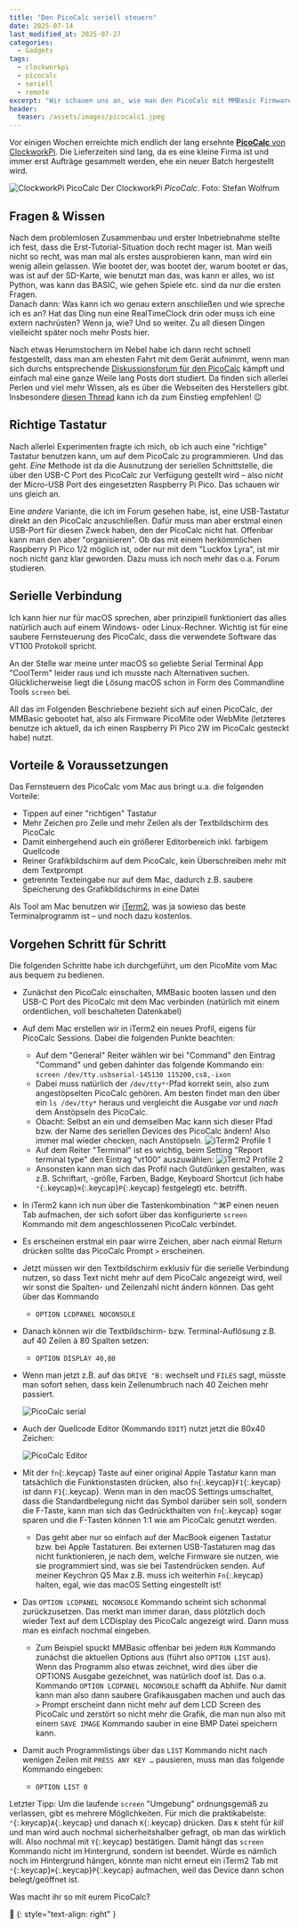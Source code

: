 ```yaml
---
title: "Den PicoCalc seriell steuern"
date: 2025-07-14
last_modified_at: 2025-07-27
categories:
  - Gadgets
tags:
  - clockworkpi
  - picocalc
  - seriell
  - remote
excerpt: "Wir schauen uns an, wie man den PicoCalc mit MMBasic Firmware bequem vom Mac aus bedienen kann."
header:
  teaser: /assets/images/picocalc1.jpeg
---
```


Vor einigen Wochen erreichte mich endlich der lang ersehnte [**PicoCalc** von ClockworkPi][pico]. Die Lieferzeiten sind lang, da es eine kleine Firma ist und immer erst Aufträge gesammelt werden, ehe ein neuer Batch hergestellt wird.

![ClockworkPi PicoCalc](/assets/images/picocalc1.jpeg)
Der ClockworkPi *PicoCalc*. Foto: Stefan Wolfrum

## Fragen & Wissen

Nach dem problemlosen Zusammenbau und erster Inbetriebnahme stellte ich fest, dass die Erst-Tutorial-Situation doch recht mager ist. Man weiß nicht so recht, was man mal als erstes ausprobieren kann, man wird ein wenig allein gelassen. Wie bootet der, was bootet der, warum bootet er das, was ist auf der SD-Karte, wie benutzt man das, was kann er alles, wo ist Python, was kann das BASIC, wie gehen Spiele etc. sind da nur die ersten Fragen.  
Danach dann: Was kann ich wo genau extern anschließen und wie spreche ich es an? Hat das Ding nun eine RealTimeClock drin oder muss ich eine extern nachrüsten? Wenn ja, wie? Und so weiter. Zu all diesen Dingen vielleicht später noch mehr Posts hier.

Nach etwas Herumstochern im Nebel habe ich dann recht schnell festgestellt, dass man am ehesten Fahrt mit dem Gerät aufnimmt, wenn man sich durchs entsprechende [Diskussionsforum für den PicoCalc][forum] kämpft und einfach mal eine ganze Weile lang Posts dort studiert. Da finden sich allerlei Perlen und viel mehr Wissen, als es über die Webseiten des Herstellers gibt. Insbesondere [diesen Thread][thread] kann ich da zum Einstieg empfehlen! 😉

## Richtige Tastatur

Nach allerlei Experimenten fragte ich mich, ob ich auch eine "richtige" Tastatur benutzen kann, um auf dem PicoCalc zu programmieren. Und das geht. *Eine* Methode ist da die Ausnutzung der seriellen Schnittstelle, die über den USB-C Port des PicoCalc zur Verfügung gestellt wird – also *nicht* der Micro-USB Port des eingesetzten Raspberry Pi Pico. Das schauen wir uns gleich an.

Eine *andere* Variante, die ich im Forum gesehen habe, ist, eine USB-Tastatur direkt an den PicoCalc anzuschließen. Dafür muss man aber erstmal einen USB-Port für diesen Zweck haben, den der PicoCalc nicht hat. Offenbar kann man den aber "organisieren". Ob das mit einem herkömmlichen Raspberry Pi Pico 1/2 möglich ist, oder nur mit dem "Luckfox Lyra", ist mir noch nicht ganz klar geworden. Dazu muss ich noch mehr das o.a. Forum studieren.

## Serielle Verbindung

Ich kann hier nur für macOS sprechen, aber prinzipiell funktioniert das alles natürlich auch auf einem Windows- oder Linux-Rechner. Wichtig ist für eine saubere Fernsteuerung des PicoCalc, dass die verwendete Software das VT100 Protokoll spricht.

An der Stelle war meine unter macOS so geliebte Serial Terminal App "CoolTerm" leider raus und ich musste nach Alternativen suchen. Glücklicherweise liegt die Lösung macOS schon in Form des Commandline Tools `screen` bei.

All das im Folgenden Beschriebene bezieht sich auf einen PicoCalc, der MMBasic gebootet hat, also als Firmware PicoMite oder WebMite (letzteres benutze ich aktuell, da ich einen Raspberry Pi Pico 2W im PicoCalc gesteckt habe) nutzt.

## Vorteile & Voraussetzungen

Das Fernsteuern des PicoCalc vom Mac aus bringt u.a. die folgenden Vorteile:
* Tippen auf einer "richtigen" Tastatur
* Mehr Zeichen pro Zeile und mehr Zeilen als der Textbildschirm des PicoCalc
* Damit einhergehend auch ein größerer Editorbereich inkl. farbigem Quellcode
* Reiner Grafikbildschirm auf dem PicoCalc, kein Überschreiben mehr mit dem Textprompt
* getrennte Texteingabe nur auf dem Mac, dadurch z.B. saubere Speicherung des Grafikbildschirms in eine Datei

Als Tool am Mac benutzen wir [iTerm2][iterm2], was ja sowieso das beste Terminalprogramm ist – und noch dazu kostenlos.

## Vorgehen Schritt für Schritt

Die folgenden Schritte habe ich durchgeführt, um den PicoMite vom Mac aus bequem zu bedienen. 

* Zunächst den PicoCalc einschalten, MMBasic booten lassen und den USB-C Port des PicoCalc mit dem Mac verbinden (natürlich mit einem ordentlichen, voll beschalteten Datenkabel)
* Auf dem Mac erstellen wir in iTerm2 ein neues Profil, eigens für PicoCalc Sessions. Dabei die folgenden Punkte beachten:
   * Auf dem "General" Reiter wählen wir bei "Command" den Eintrag "Command" und geben dahinter das folgende Kommando ein: `screen /dev/tty.usbserial-145130 115200,cs8,-ixon`
   * Dabei muss natürlich der `/dev/tty*`-Pfad korrekt sein, also zum angestöpselten PicoCalc gehören. Am besten findet man den über ein `ls /dev/tty*` heraus und vergleicht die Ausgabe *vor* und *nach* dem Anstöpseln des PicoCalc. 
   * Obacht: Selbst an ein und demselben Mac kann sich dieser Pfad bzw. der Name des seriellen Devices des PicoCalc ändern! Also immer mal wieder checken, nach Anstöpseln.
   ![iTerm2 Profile 1](/assets/images/iterm2-profile-1.png)
   * Auf dem Reiter "Terminal" ist es wichtig, beim Setting "Report terminal type" den Eintrag "vt100" auszuwählen:
   ![iTerm2 Profile 2](/assets/images/iterm2-profile-2.png)
   * Ansonsten kann man sich das Profil nach Gutdünken gestalten, was z.B. Schriftart, -größe, Farben, Badge, Keyboard Shortcut (ich habe `⌃`{:.keycap}`⌘`{:.keycap}`P`{:.keycap} festgelegt) etc. betrifft.
   
* In iTerm2 kann ich nun über die Tastenkombination ⌃⌘P einen neuen Tab aufmachen, der sich sofort über das konfigurierte `screen` Kommando mit dem angeschlossenen PicoCalc verbindet.
* Es erscheinen erstmal ein paar wirre Zeichen, aber nach einmal Return drücken sollte das PicoCalc Prompt `>` erscheinen.

* Jetzt müssen wir den Textbildschirm exklusiv für die serielle Verbindung nutzen, so dass Text nicht mehr auf dem PicoCalc angezeigt wird, weil wir sonst die Spalten- und Zeilenzahl nicht ändern können. Das geht über das Kommando
    * `OPTION LCDPANEL NOCONSOLE`
* Danach können wir die Textbildschirm- bzw. Terminal-Auflösung z.B. auf 40 Zeilen à 80 Spalten setzen:
    * `OPTION DISPLAY 40,80`
* Wenn man jetzt z.B. auf das `DRIVE "B:` wechselt und `FILES` sagt, müsste man sofort sehen, dass kein Zeilenumbruch nach 40 Zeichen mehr passiert.

   ![PicoCalc serial](/assets/images/picocalc-serial-1.png)

* Auch der Quellcode Editor (Kommando `EDIT`) nutzt jetzt die 80x40 Zeichen:

   ![PicoCalc Editor](/assets/images/picocalc-serial-editor.png)

* Mit der `fn`{:.keycap} Taste auf einer original Apple Tastatur kann man tatsächlich die Funktionstasten drücken, also `fn`{:.keycap}`F1`{:.keycap} ist dann `F1`{:.keycap}. Wenn man in den macOS Settings umschaltet, dass die Standardbelegung nicht das Symbol darüber sein soll, sondern die F-Taste, kann man sich das Gedrückthalten von `fn`{:.keycap} sogar sparen und die F-Tasten können 1:1 wie am PicoCalc genutzt werden.
   * Das geht aber nur so einfach auf der MacBook eigenen Tastatur bzw. bei Apple Tastaturen. Bei externen USB-Tastaturen mag das nicht funktionieren, je nach dem, welche Firmware sie nutzen, wie sie programmiert sind, was sie bei Tastendrücken senden. Auf meiner Keychron Q5 Max z.B. muss ich weiterhin `Fn`{:.keycap} halten, egal, wie das macOS Setting eingestellt ist!
* Das `OPTION LCDPANEL NOCONSOLE` Kommando scheint sich schonmal zurückzusetzen. Das merkt man immer daran, dass plötzlich doch wieder Text auf dem LCDisplay des PicoCalc angezeigt wird. Dann muss man es einfach nochmal eingeben.
   * Zum Beispiel spuckt MMBasic offenbar bei jedem `RUN` Kommando zunächst die aktuellen Options aus (führt also `OPTION LIST` aus). Wenn das Programm also etwas zeichnet, wird dies über die OPTIONS Ausgabe gezeichnet, was natürlich doof ist. Das o.a. Kommando `OPTION LCDPANEL NOCONSOLE` schafft da Abhilfe. Nur damit kann man also dann saubere Grafikausgaben machen und auch das `>` Prompt erscheint dann nicht mehr auf dem LCD Screen des PicoCalc und zerstört so nicht mehr die Grafik, die man nun also mit einem `SAVE IMAGE` Kommando sauber in eine BMP Datei speichern kann.

* Damit auch Programmlistings über das `LIST` Kommando nicht nach wenigen Zeilen mit `PRESS ANY KEY …` pausieren, muss man das folgende Kommando eingeben:
    * `OPTION LIST 0`

Letzter Tipp: Um die laufende `screen` "Umgebung" ordnungsgemäß zu verlassen, gibt es mehrere Möglichkeiten. Für mich die praktikabelste: `⌃`{:.keycap}`A`{:.keycap} und danach `K`{:.keycap} drücken. Das `K` steht für *kill* und man wird auch nochmal sicherheitshalber gefragt, ob man das wirklich will. Also nochmal mit `Y`{:.keycap} bestätigen. Damit hängt das `screen` Kommando nicht im Hintergrund, sondern ist beendet. Würde es nämlich noch im Hintergrund hängen, könnte man nicht erneut ein iTerm2 Tab mit `⌃`{:.keycap}`⌘`{:.keycap}`P`{:.keycap} aufmachen, weil das Device dann schon belegt/geöffnet ist.

Was macht ihr so mit eurem PicoCalc?

🔲
{: style="text-align: right" }

[pico]: https://www.clockworkpi.com/picocalc
[forum]: https://forum.clockworkpi.com/c/picocalc/31
[thread]: https://forum.clockworkpi.com/t/first-thoughts-on-arrival-and-beginners-tutorial/17126
[iterm2]: https://iterm2.com